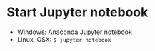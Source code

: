 # Start Jupyter notebook

* Windows: Anaconda Jupyter notebook
* Linux, OSX: `$ jupyter notebook`


